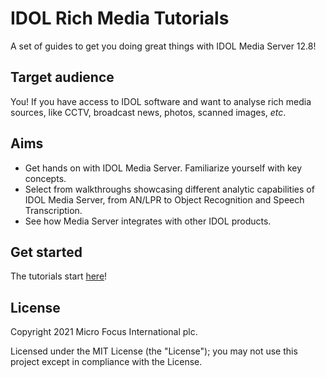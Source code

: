 # IDOL Rich Media Tutorials

A set of guides to get you doing great things with IDOL Media Server 12.8!

## Target audience

You! If you have access to IDOL software and want to analyse rich media sources, like CCTV, broadcast news, photos, scanned images, *etc*.

## Aims

- Get hands on with IDOL Media Server.  Familiarize yourself with key concepts.
- Select from walkthroughs showcasing different analytic capabilities of IDOL Media Server, from AN/LPR to Object Recognition and Speech Transcription.
- See how Media Server integrates with other IDOL products.

## Get started

The tutorials start [here](tutorials/README.md)!

## License

Copyright 2021 Micro Focus International plc.

Licensed under the MIT License (the "License"); you may not use this project except in compliance with the License.
